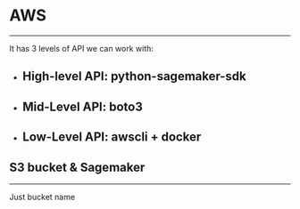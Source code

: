 # AWS
---

It has 3 levels of API we can work with:

- ## High-level API: python-sagemaker-sdk
- ## Mid-Level API: boto3
- ## Low-Level API: awscli + docker



## S3 bucket & Sagemaker
---

Just bucket name
